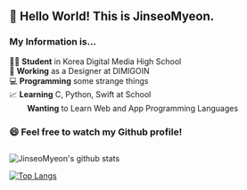 ## 👋 Hello World! This is JinseoMyeon. <br />

### My Information is...

🧑‍🎓 **Student** in Korea Digital Media High School <br>
🏫 **Working** as a Designer at DIMIGOIN <br>
💻 **Programming** some strange things <br>
📈 **Learning** C, Python, Swift at School <br>
　 　**Wanting** to Learn Web and App Programming Languages

### 😄 Feel free to watch my Github profile!
##

![JinseoMyeon's github stats](https://github-readme-stats.vercel.app/api?username=JinseoMyeon&show_icons=true)

[![Top Langs](https://github-readme-stats.vercel.app/api/top-langs/?username=JinseoMyeon)](https://github.com/anuraghazra/github-readme-stats)


